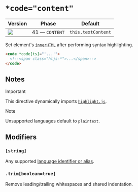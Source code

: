 # `*code="content"`

| Version                               | Phase          | Default            |
| ------------------------------------- | -------------- | ------------------ |
| ![](https://jsr.io/badges/@mizu/code) | 41 — `CONTENT` | `this.textContent` |

Set element's [`innerHTML`](https://developer.mozilla.org/docs/Web/API/Element/innerHTML) after performing syntax highlighting.

```html
<code *code[ts]="'...'">
  <!--<span class="hljs-*">...</span>-->
</code>
```

## Notes

> [!IMPORTANT]
> This directive dynamically imports [`highlight.js`](https://highlightjs.org).

> [!NOTE]
> Unsupported languages default to `plaintext`.

## Modifiers

### `[string]`

Any supported [language identifier or alias](https://highlightjs.readthedocs.io/latest/supported-languages.html).

### `.trim[boolean=true]`

Remove leading/trailing whitespaces and shared indentation.
